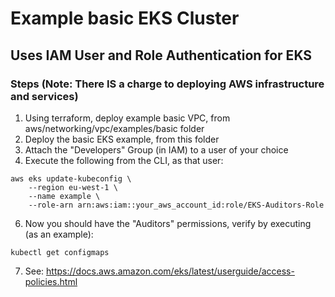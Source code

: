 # Example basic EKS Cluster

## Uses IAM User and Role Authentication for EKS

### Steps (Note: There IS a charge to deploying AWS infrastructure and services)

1. Using terraform, deploy example basic VPC, from aws/networking/vpc/examples/basic folder
2. Deploy the basic EKS example, from this folder
3. Attach the "Developers" Group (in IAM) to a user of your choice
4. Execute the following from the CLI, as that user:
```
aws eks update-kubeconfig \                                           
    --region eu-west-1 \
    --name example \
    --role-arn arn:aws:iam::your_aws_account_id:role/EKS-Auditors-Role
```
6. Now you should have the "Auditors" permissions, verify by executing (as an example):
```
kubectl get configmaps
```
7. See: https://docs.aws.amazon.com/eks/latest/userguide/access-policies.html
